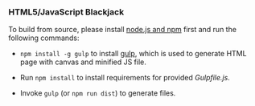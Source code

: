 ### HTML5/JavaScript Blackjack

To build from source, please install [node.js and npm](https://docs.npmjs.com/getting-started/installing-node) first and run the following commands:

* `npm install -g gulp` to install [gulp](https://github.com/gulpjs/gulp), which is used to generate HTML page with canvas and minified JS file.

* Run `npm install` to install requirements for provided *Gulpfile.js*.

* Invoke `gulp` (or `npm run dist`) to generate files.
